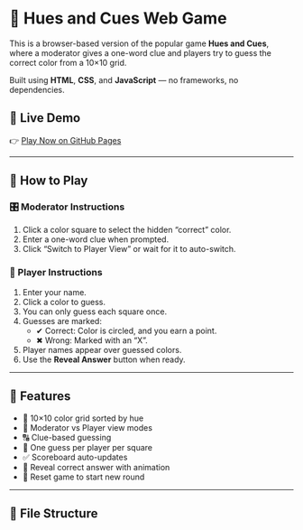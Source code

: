 # 🎨 Hues and Cues Web Game

This is a browser-based version of the popular game **Hues and Cues**, where a moderator gives a one-word clue and players try to guess the correct color from a 10×10 grid.

Built using **HTML**, **CSS**, and **JavaScript** — no frameworks, no dependencies.

## 🔗 Live Demo

👉 [Play Now on GitHub Pages](https://ktomasik24.github.io/hues-and-cues-game/)

---

## 🧩 How to Play

### 🎛 Moderator Instructions
1. Click a color square to select the hidden “correct” color.
2. Enter a one-word clue when prompted.
3. Click “Switch to Player View” or wait for it to auto-switch.

### 👥 Player Instructions
1. Enter your name.
2. Click a color to guess.
3. You can only guess each square once.
4. Guesses are marked:
   - ✔ Correct: Color is circled, and you earn a point.
   - ✖ Wrong: Marked with an “X”.
5. Player names appear over guessed colors.
6. Use the **Reveal Answer** button when ready.

---

## 🏁 Features

- 🎨 10×10 color grid sorted by hue
- 👤 Moderator vs Player view modes
- 🔠 Clue-based guessing
- 🧠 One guess per player per square
- ✅ Scoreboard auto-updates
- 🎯 Reveal correct answer with animation
- 🔁 Reset game to start new round

---

## 📂 File Structure

